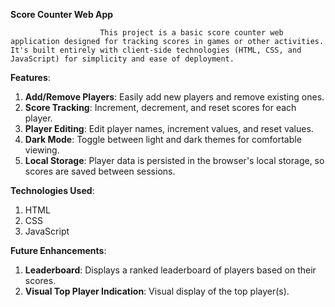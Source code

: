 **Score Counter Web App**

                        This project is a basic score counter web application designed for tracking scores in games or other activities. It's built entirely with client-side technologies (HTML, CSS, and JavaScript) for simplicity and ease of deployment.

**Features**:
1. **Add/Remove Players**: Easily add new players and remove existing ones.
2. **Score Tracking**: Increment, decrement, and reset scores for each player.
3. **Player Editing**: Edit player names, increment values, and reset values.
4. **Dark Mode**: Toggle between light and dark themes for comfortable viewing.
5. **Local Storage**: Player data is persisted in the browser's local storage, so scores are saved between sessions.

**Technologies Used**:
1. HTML
2. CSS
3. JavaScript

**Future Enhancements**:
1. **Leaderboard**: Displays a ranked leaderboard of players based on their scores.
2. **Visual Top Player Indication**: Visual display of the top player(s).
